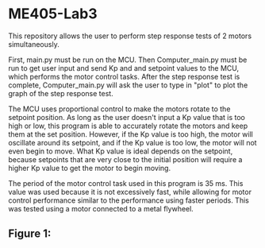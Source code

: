 # ME405-Lab3

This repository allows the user to perform step response tests of 2 motors simultaneously. 

First, main.py must be run on the MCU. Then Computer_main.py must be run to get user input and send Kp and and setpoint values to the MCU, which performs the motor control tasks. After the step response test is complete, Computer_main.py will ask the user to type in "plot" to plot the graph of the step response test.

The MCU uses proportional control to make the motors rotate to the setpoint position. As long as the user doesn't input a Kp value that is too high or low, this program is able to accurately rotate the motors and keep them at the set position. However, if the Kp value is too high, the motor will oscillate around its setpoint, and if the Kp value is too low, the motor will not even begin to move. What Kp value is ideal depends on the setpoint, because setpoints that are very close to the initial position will require a higher Kp value to get the motor to begin moving.

The period of the motor control task used in this program is 35 ms. This value was used because it is not excessively fast, while allowing for motor control performance similar to the performance using faster periods. This was tested using a motor connected to a metal flywheel.

## Figure 1:
